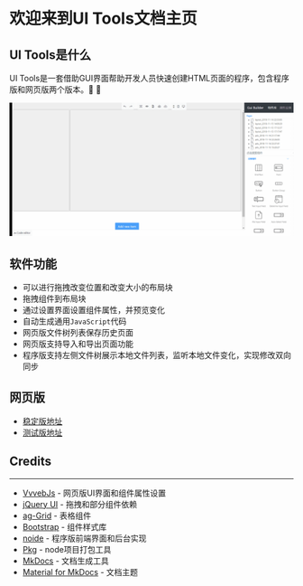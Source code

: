 # 欢迎来到UI Tools文档主页

## UI Tools是什么

UI Tools是一套借助GUI界面帮助开发人员快速创建HTML页面的程序，包含程序版和网页版两个版本。:tada: :tada:

![Screenshot](img/ui-builder.gif)

## 软件功能

- 可以进行拖拽改变位置和改变大小的布局块
- 拖拽组件到布局块
- 通过设置界面设置组件属性，并预览变化
- 自动生成通用`JavaScript`代码
- 网页版文件树列表保存历史页面
- 网页版支持导入和导出页面功能
- 程序版支持左侧文件树展示本地文件列表，监听本地文件变化，实现修改双向同步

## 网页版

- [稳定版地址](http://10.108.7.58/editor.html)
- [测试版地址](http://10.108.7.58:8080/editor.html)

## Credits

---

- [VvvebJs](https://github.com/givanz/VvvebJs) - 网页版UI界面和组件属性设置
- [jQuery UI](https://jqueryui.com/) - 拖拽和部分组件依赖
- [ag-Grid](https://www.ag-grid.com/) - 表格组件
- [Bootstrap](https://getbootstrap.com/) - 组件样式库
- [noide](https://github.com/davidjamesstone/noide) - 程序版前端界面和后台实现
- [Pkg](https://github.com/zeit/pkg) - node项目打包工具
- [MkDocs](https://www.mkdocs.org/) - 文档生成工具
- [Material for MkDocs](https://squidfunk.github.io/mkdocs-material/) - 文档主题
